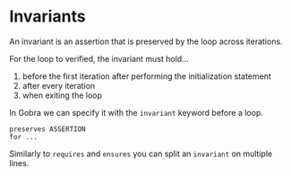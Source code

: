 # Invariants

An invariant is an assertion that is preserved by the loop across iterations.

For the loop to verified, the invariant must hold...
1. before the first iteration after performing the initialization statement
2. after every iteration
3. when exiting the loop

In Gobra we can specify it with the `invariant` keyword before a loop.
```gobra
preserves ASSERTION
for ...
```

Similarly to `requires` and `ensures` you can split an `invariant` on multiple lines.

<!--
``` gobra
decreases
pure func isSorted(arr [N]int) (ghost res bool) {
	return forall j, k int :: 0 <= j && j < k && k < N ==> arr[j] <= arr[k]
}
const N = 100
func client() {
	var arr [N]int
	{
		i := 0

		assert forall j int :: 0 <= j && j < i ==> arr[j] == j

		invariant 0 <= i && i <= len(arr)
		invariant forall j int :: 0 <= j && j < i ==> arr[j] == j
		for ; i < N; i++ {
			// arr[i] = 2*i + 1 // Expression may cause integer overflow.
			arr[i] = i
			assert forall j int :: 0 <= j && j < i ==> arr[j] == j
		}
		assert forall j int :: 0 <= j && j < i ==> arr[j] == j
		assert i == len(arr)
	}
	assert forall j int :: 0 <= j && j < len(arr) ==> arr[j] == j
	assert isSorted(arr)
}
``` 
-->
